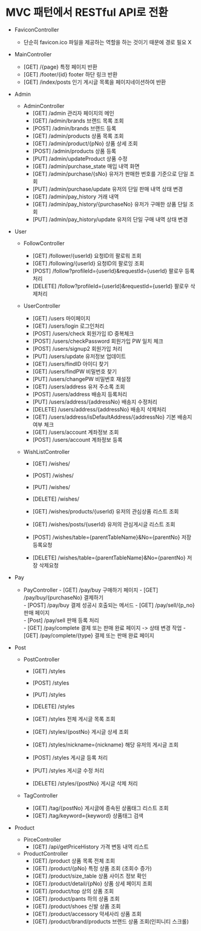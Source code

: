 # MVC 패턴에서 RESTful API로 전환

- FaviconController
    - 단순히 favicon.ico 파일을 제공하는 역할을 하는 것이기 때문에 경로 필요 X

- MainController
    - [GET]     /{page}         특정 페이지 반환
    - [GET]     /footer/{id}    footer 하단 링크 반환
    - [GET]     /index/posts    인기 게시글 목록을 페이지네이션하여 반환

- Admin
    - AdminController
        - [GET]     /admin                                  관리자 페이지의 메인
        - [GET]     /admin/brands                           브랜드 목록 조회
        - [POST]    /admin/brands                           브랜드 등록
        - [GET]     /admin/products                         상품 목록 조회
        - [GET]     /admin/product/{pNo}                    상품 상세 조회
        - [POST]    /admin/products                         상품 등록
        - [PUT]     /admin/updateProduct                    상품 수정
        - [GET]     /admin/purchase_state                   매입 내역 화면
        - [GET]     /admin/purchase/{sNo}                   유저가 판매한 번호를 기준으로
                                                            단일 조회
        - [PUT]     /admin/purchase/update                  유저의 단일 판매 내역 상태 변경
        - [GET]     /admin/pay_history                      거래 내역 
        - [GET]     /admin/pay_history/{purchaseNo}         유저가 구매한 상품 단일 조회
        - [PUT]     /admin/pay_history/update               유저의 단일 구매 내역 상태 변경

- User
    - FollowController
        - [GET]     /follower/{userId}  요청ID의 팔로워 조회
        - [GET]     /following/{userId} 요청ID의 팔로잉 조회
        - [POST]    /follow?profileId={userId}&requestId={userId} 팔로우 등록처리
        - [DELETE]  /follow?profileId={userId}&requestId={userId} 팔로우 삭제처리

    - UserController
        - [GET]     /users           마이페이지
        - [GET]     /users/login     로그인처리
        - [POST]    /users/check     회원가입 ID 중복체크
        - [POST]    /users/checkPassword 회원가입 PW 일치 체크
        - [POST]    /users/signup2   회원가입 처리    
        - [PUT]     /users/update    유저정보 업데이트
        - [GET]     /users/findID    아이디 찾기
        - [GET]     /users/findPW    비밀번호 찾기
        - [PUT]     /users/changePW  비밀번호 재설정
        - [GET]     /users/address   유저 주소록 조회
        - [POST]    /users/address   배송지 등록처리
        - [PUT]     /users/address/{addressNo}   배송지 수정처리
        - [DELETE]  /users/address/{addressNo}   배송지 삭제처리
        - [GET]     /users/address/isDefaultAddress/{addressNo}  기본 배송지여부 체크
        - [GET]     /users/account   계좌정보 조회
        - [POST]    /users/account   계좌정보 등록

    - WishListController
        - [GET]     /wishes/
        - [POST]    /wishes/       
        - [PUT]     /wishes/
        - [DELETE]  /wishes/

        - [GET]     /wishes/products/{userId}   유저의 관심상품 리스트 조회
        - [GET]     /wishes/posts/{userId}      유저의 관심게시글 리스트 조회
        - [POST]    /wishes/table={parentTableName}&No={parentNo}   저장 등록요청       
        - [DELETE]  /wishes/table={parentTableName}&No={parentNo}   저장 삭제요청 

- Pay
  - PayController
        - [GET]     /pay/buy                구매하기 페이지
        - [GET]     /pay/buy/{purchaseNo}   결제하기       
        - [POST]    /pay/buy                결제 성공시 호출되는 메서드
        - [GET]     /pay/sell/{p_no}        판매 페이지  
        - [Post]    /pay/sell               판매 등록 처리      
        - [GET]     /pay/complete           결제 또는 판매 완료 페이지
                                             -> 상태 변경 작업
        - [GET]     /pay/complete/{type}    결제 또는 판매 완료 페이지 

- Post
    - PostController
        - [GET]     /styles
        - [POST]    /styles
        - [PUT]     /styles
        - [DELETE]  /styles

        - [GET]     /styles                         전체 게시글 목록 조회
        - [GET]     /styles/{postNo}                게시글 상세 조회
        - [GET]     /styles/nickname={nickname}     해당 유저의 게시글 조회
        - [POST]    /styles                         게시글 등록 처리
        - [PUT]     /styles                         게시글 수정 처리
        - [DELETE]  /styles/{postNo}                게시글 삭제 처리
    
    - TagController
        - [GET]     /tag/{postNo}           게시글에 종속된 상품태그 리스트 조회
        - [GET]     /tag/keyword={keyword}  상품태그 검색
   
- Product 
    - PirceController
        - [GET]     /api/getPriceHistory    가격 변동 내역 리스트
    - ProductController
        - [GET]     /product                상품 목록 전체 조회
        - [GET]     /product/{pNo}          특정 상품 조회 (조회수 증가)
        - [GET]     /product/size_table     상품 사이즈 정보 확인
        - [GET]     /product/detail/{pNo}   상품 상세 페이지 조회
        - [GET]     /product/top            상의 상품 조회
        - [GET]     /product/pants          하의 상품 조회
        - [GET]     /product/shoes          신발 상품 조회
        - [GET]     /product/accessory      악세사리 상품 조회
        - [GET]     /product/brand/products 브랜드 상품 조회(인피니티 스크롤)
